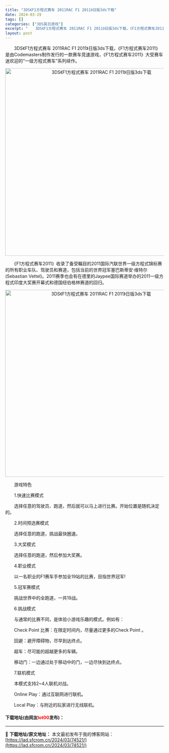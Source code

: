 ```yaml
---
title: "3DS《F1方程式赛车 2011RAC F1 2011》日版3ds下载"
date: 2024-03-29
tags: []
categories: ["3DS英日游戏"]
excerpt: "　　3DS《F1方程式赛车 2011RAC F1 2011》日版3ds下载，《F1方程式赛车2011》是由Codemasters制作发行的一款赛车竞速游戏，《F1方程式赛车2011》大受赛车迷欢迎的&ldquo;一级方程式赛车&rdquo;系列续作。 　　《F1方程式赛车2011》收录了备受瞩目的2&hellip;"
layout: post
---
```


 <p>　　3DS《F1方程式赛车 2011RAC F1 2011》日版3ds下载，《F1方程式赛车2011》是由Codemasters制作发行的一款赛车竞速游戏，《F1方程式赛车2011》大受赛车迷欢迎的&ldquo;一级方程式赛车&rdquo;系列续作。</p> <p align="center"><img align="" border="0" src="https://lad.sfcrom.cn/wp-content/uploads/2024/03/20240329_6606298d80e90.png" width="596" alt="3DS《F1方程式赛车 2011RAC F1 2011》日版3ds下载" /></p> <p>　　《F1方程式赛车2011》收录了备受瞩目的2011国际汽联世界一级方程式锦标赛的所有职业车队、驾驶员和赛道，包括当前的世界冠军塞巴斯蒂安&middot;维特尔(Sebastian Vettel)。2011赛季也会有在德里的Jaypee国际赛道举办的2011一级方程式印度大奖赛开幕式和德国纽伯格林赛道的回归。</p> <p align="center"><img align="" border="0" src="https://lad.sfcrom.cn/wp-content/uploads/2024/03/20240329_6606298ebf6b0.png" width="594" alt="3DS《F1方程式赛车 2011RAC F1 2011》日版3ds下载" /></p> <p>　　游戏特色</p> <p>　　1.快速比赛模式</p> <p>　　选择任意的驾驶员、跑道，然后就可以马上进行比赛。开始位置是随机决定的。</p> <p>　　2.时间预选赛模式</p> <p>　　选择任意的跑道，挑战最快圈速。</p> <p>　　3.大奖模式</p> <p>　　选择任意的跑道，然后参加大奖赛。</p> <p>　　4.职业模式</p> <p>　　以一名职业的F1赛车手参加全19站的比赛，目指世界冠军!</p> <p>　　5.冠军赛模式</p> <p>　　挑战世界中的全跑道，一共19战。</p> <p>　　6.挑战模式</p> <p>　　与通常的比赛不同，是体验小游戏乐趣的模式。例如有：</p> <p>　　Check Point 比赛：在限定时间内，尽量通过更多的Check Point 。</p> <p>　　回避：避开障碍物，尽早到达终点。</p> <p>　　超车：尽可能的超越更多的车辆。</p> <p>　　移动门：一边通过处于移动中的门，一边尽快到达终点。</p> <p>　　7.联机模式</p> <p>　　本模式支持2~4人联机对战。</p> <p>　　Online Play：通过互联网进行联机。</p> <p>　　Local Play：与附近的玩家进行无线联机。</p> <p><h4>下载地址(由网友<font color="red">lot00</font>发布)：</h4></p> 

---
📖 **下载地址/原文地址：** 本文最初发布于我的博客网站：[https://lad.sfcrom.cn/2024/03/74521/](https://lad.sfcrom.cn/2024/03/74521/)
